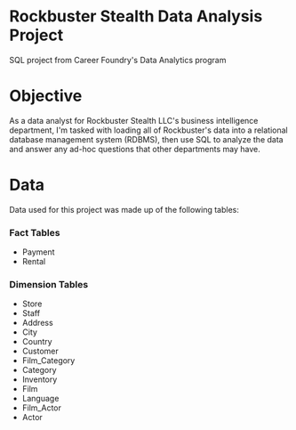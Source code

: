 # Rockbuster Stealth Data Analysis Project
SQL project from Career Foundry's Data Analytics program

# Objective
As a data analyst for Rockbuster Stealth LLC's business intelligence department, I'm tasked with loading all of Rockbuster's data into a relational database management system (RDBMS), then use SQL to analyze the data and answer any ad-hoc questions that other departments may have.

# Data
Data used for this project was made up of the following tables:
### Fact Tables
- Payment
- Rental

### Dimension Tables
- Store
- Staff
- Address
- City
- Country
- Customer
- Film_Category
- Category
- Inventory
- Film
- Language
- Film_Actor
- Actor
